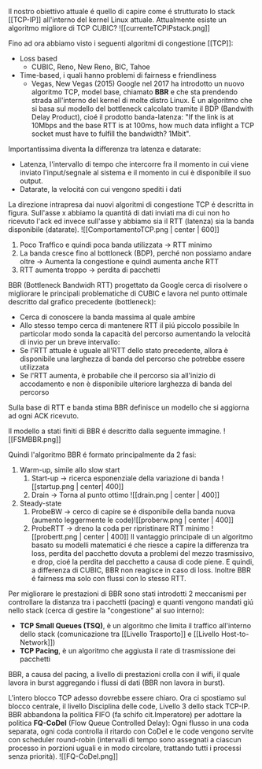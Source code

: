 Il nostro obiettivo attuale é quello di capire come é strutturato lo stack [[TCP-IP]] all'interno del kernel Linux attuale. Attualmente esiste un algoritmo migliore di TCP CUBIC? 
![[currenteTCPIPstack.png]]

Fino ad ora abbiamo visto i seguenti algoritmi di congestione [[TCP]]:
- Loss based
	- CUBIC, Reno, New Reno, BIC, Tahoe
- Time-based, i quali hanno problemi di fairness e friendliness
	- Vegas, New Vegas (2015)
Google nel 2017 ha introdotto un nuovo algoritmo TCP, model base, chiamato **BBR** e che sta prendendo strada all'interno del kernel di molte distro Linux.
É un algoritmo che si basa sul modello del bottleneck calcolato tramite il BDP (Bandwith Delay Product), cioé il prodotto banda-latenza: "If the link is at 10Mbps and the base RTT is at 100ms, how much data inflight a TCP socket must have to fulfill the bandwidth? 1Mbit".

Importantissima diventa la differenza tra latenza e datarate:
- Latenza, l'intervallo di tempo che intercorre fra il momento in cui viene inviato l'input/segnale al sistema e il momento in cui è disponibile il suo output.
- Datarate, la velocitá con cui vengono spediti i dati 

La direzione intrapresa dai nuovi algoritmi di congestione TCP é descritta in figura.
Sull'asse x abbiamo la quantitá di dati inviati ma di cui non ho ricevuto l'ack ed invece sull'asse y abbiamo sia il RTT (latenza) sia la banda disponibile (datarate).
![[ComportamentoTCP.png | center | 600]]
1. Poco Traffico e quindi poca banda utilizzata -> RTT minimo 
2. La banda cresce fino al bottloneck (BDP), perché non possiamo andare oltre -> Aumenta la congestione e quindi aumenta anche RTT
3. RTT aumenta troppo -> perdita di pacchetti


BBR (Bottleneck Bandwidh RTT) progettato da Google cerca di risolvere o migliorare le principali problematiche di CUBIC e lavora nel punto ottimale descritto dal grafico precedente (bottleneck):
- Cerca di conoscere la banda massima al quale ambire
- Allo stesso tempo cerca di mantenere RTT il piú piccolo possibile
In particolar modo sonda la capacità del percorso aumentando la velocità di invio per un breve intervallo:
- Se l'RTT attuale è uguale all'RTT dello stato precedente, allora è disponibile una larghezza di banda del percorso che potrebbe essere utilizzata
- Se l'RTT aumenta, è probabile che il percorso sia all'inizio di accodamento e non è disponibile ulteriore larghezza di banda del percorso

Sulla base di RTT e banda stima BBR definisce un modello che si aggiorna ad ogni ACK ricevuto.

Il modello a stati finiti di BBR é descritto dalla seguente immagine.
![[FSMBBR.png]]

Quindi l'algoritmo BBR é formato principalmente da 2 fasi:
1. Warm-up, simile allo slow start
	1. Start-up -> ricerca esponenziale della variazione di banda ![[startup.png | center|  400]]
	2. Drain -> Torna al punto ottimo ![[drain.png | center | 400]]
2. Steady-state
	1. ProbeBW -> cerco di capire se é disponibile della banda nuova (aumento leggermente le code)![[proberw.png | center | 400]]
	2. ProbeRTT -> dreno la coda per ripristinare RTT minimo ![[probertt.png | center | 400]]
Il vantaggio principale di un algoritmo basato su modelli matematici é che riesce a capire la differenza tra loss, perdita del pacchetto dovuta a problemi del mezzo trasmissivo, e drop, cioé la perdita del pacchetto a causa di code piene. E quindi, a differenza di CUBIC, BBR non reagisce in caso di loss.
Inoltre BBR é fairness ma solo con flussi con lo stesso RTT.

Per migliorare le prestazioni di BBR sono stati introdotti 2 meccanismi per controllare la distanza tra i pacchetti (pacing) e quanti vengono mandati giú nello stack (cerca di gestire la "congestione" al suo interno):
- **TCP Small Queues (TSQ)**, è un algoritmo che limita il traffico all'interno dello stack (comunicazione tra [[Livello Trasporto]] e [[Livello Host-to-Network]])
- **TCP Pacing**, è un algoritmo che aggiusta il rate di trasmissione dei pacchetti

BBR, a causa del pacing, a livello di prestazioni crolla con il wifi, il quale lavora in burst aggregando i flussi di dati (BBR non lavora in burst).


L'intero blocco TCP adesso dovrebbe essere chiaro. Ora ci spostiamo sul blocco centrale, il livello Disciplina delle code, Livello 3 dello stack TCP-IP. BBR abbandona la politica FIFO (fa schifo cit.Imperatore) per adottare la politica **FQ-CoDel** (Flow Queue Controlled Delay): Ogni flusso in una coda separata, ogni coda controlla il ritardo con CoDel e le code vengono servite con scheduler round-robin (intervalli di tempo sono assegnati a ciascun processo in porzioni uguali e in modo circolare, trattando tutti i processi senza priorità).
![[FQ-CoDel.png]]